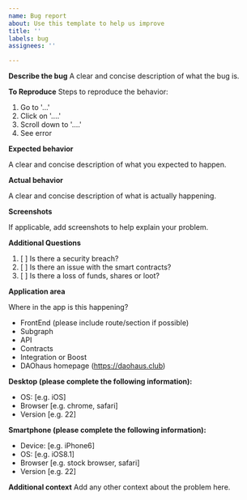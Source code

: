 ```yaml
---
name: Bug report
about: Use this template to help us improve
title: ''
labels: bug
assignees: ''

---
```


**Describe the bug**
A clear and concise description of what the bug is.

**To Reproduce**
Steps to reproduce the behavior:
1. Go to '...'
2. Click on '....'
3. Scroll down to '....'
4. See error

**Expected behavior**

A clear and concise description of what you expected to happen.

**Actual behavior**

A clear and concise description of what is actually happening.

**Screenshots**

If applicable, add screenshots to help explain your problem.

**Additional Questions**

1. [ ] Is there a security breach? 
2. [ ] Is there an issue with the smart contracts? 
3. [ ] Is there a loss of funds, shares or loot? 

**Application area**

Where in the app is this happening?
- FrontEnd (please include route/section if possible)
- Subgraph
- API
- Contracts
- Integration or Boost
- DAOhaus homepage (https://daohaus.club)

**Desktop (please complete the following information):**
 - OS: [e.g. iOS]
 - Browser [e.g. chrome, safari]
 - Version [e.g. 22]

**Smartphone (please complete the following information):**
 - Device: [e.g. iPhone6]
 - OS: [e.g. iOS8.1]
 - Browser [e.g. stock browser, safari]
 - Version [e.g. 22]

**Additional context**
Add any other context about the problem here.
